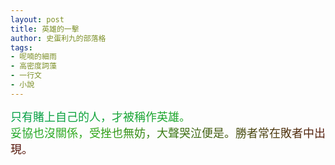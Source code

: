```yaml
---
layout: post
title: 英雄的一擊
author: 史蛋利九的部落格
tags:
- 呢喃的細雨
- 高密度詞藻
- 一行文
- 小說
---
```

<span style="font-size: large;
background: -webkit-linear-gradient(45deg, #009f4a, #30aa1b, #590909);
-webkit-background-clip: text;
-webkit-text-fill-color: transparent;">
只有賭上自己的人，才被稱作英雄。  
妥協也沒關係，受挫也無妨，大聲哭泣便是。勝者常在敗者中出現。
</span>
